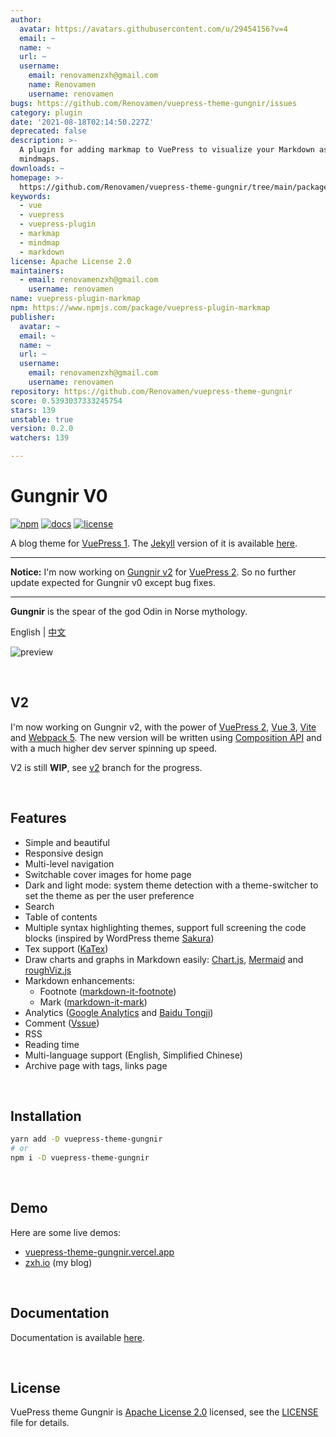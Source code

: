 ```yaml
---
author:
  avatar: https://avatars.githubusercontent.com/u/29454156?v=4
  email: ~
  name: ~
  url: ~
  username:
    email: renovamenzxh@gmail.com
    name: Renovamen
    username: renovamen
bugs: https://github.com/Renovamen/vuepress-theme-gungnir/issues
category: plugin
date: '2021-08-18T02:14:50.227Z'
deprecated: false
description: >-
  A plugin for adding markmap to VuePress to visualize your Markdown as
  mindmaps.
downloads: ~
homepage: >-
  https://github.com/Renovamen/vuepress-theme-gungnir/tree/main/packages/plugins/markmap
keywords:
  - vue
  - vuepress
  - vuepress-plugin
  - markmap
  - mindmap
  - markdown
license: Apache License 2.0
maintainers:
  - email: renovamenzxh@gmail.com
    username: renovamen
name: vuepress-plugin-markmap
npm: https://www.npmjs.com/package/vuepress-plugin-markmap
publisher:
  avatar: ~
  email: ~
  name: ~
  url: ~
  username:
    email: renovamenzxh@gmail.com
    username: renovamen
repository: https://github.com/Renovamen/vuepress-theme-gungnir
score: 0.5393037333245754
stars: 139
unstable: true
version: 0.2.0
watchers: 139

---
```


# Gungnir V0

[![npm](https://img.shields.io/npm/v/vuepress-theme-gungnir.svg?style=flat-square&logo=npm)](https://www.npmjs.com/package/vuepress-theme-gungnir) [![docs](https://img.shields.io/badge/Docs-Gungnir-26A2FF?style=flat-square)](https://vuepress-theme-gungnir.vercel.app/docs/) [![license](https://img.shields.io/badge/License-Apache--2.0-green?style=flat-square)](LICENSE)

A blog theme for [VuePress 1](https://vuepress.vuejs.org/). The [Jekyll](https://jekyllrb.com/) version of it is available [here](https://github.com/Renovamen/jekyll-theme-gungnir).

---

**Notice:** I'm now working on [Gungnir v2](https://github.com/Renovamen/vuepress-theme-gungnir/tree/v2) for [VuePress 2](https://v2.vuepress.vuejs.org/). So no further update expected for Gungnir v0 except bug fixes.

---

**Gungnir** is the spear of the god Odin in Norse mythology.

English | [中文](README-CN.md)

![preview](docs/.vuepress/public/img/docs/gungnir.jpg)


&nbsp;

## V2

I'm now working on Gungnir v2, with the power of [VuePress 2](https://v2.vuepress.vuejs.org/), [Vue 3](https://v3.vuejs.org/), [Vite](https://vitejs.dev/) and [Webpack 5](https://webpack.js.org/). The new version will be written using [Composition API](https://v3.vuejs.org/guide/composition-api-introduction.html) and with a much higher dev server spinning up speed.

V2 is still **WIP**, see [v2](https://github.com/Renovamen/vuepress-theme-gungnir/tree/v2) branch for the progress.


&nbsp;

## Features

- Simple and beautiful
- Responsive design
- Multi-level navigation
- Switchable cover images for home page
- Dark and light mode: system theme detection with a theme-switcher to set the theme as per the user preference
- Search
- Table of contents
- Multiple syntax highlighting themes, support full screening the code blocks (inspired by WordPress theme [Sakura](https://github.com/mashirozx/Sakura))
- Tex support ([KaTex](https://github.com/KaTeX/KaTeX))
- Draw charts and graphs in Markdown easily: [Chart.js](https://www.chartjs.org), [Mermaid](https://mermaid-js.github.io) and [roughViz.js](https://github.com/jwilber/roughViz)
- Markdown enhancements:
  - Footnote ([markdown-it-footnote](https://github.com/markdown-it/markdown-it-footnote))
  - Mark ([markdown-it-mark](https://github.com/markdown-it/markdown-it-mark))
- Analytics ([Google Analytics](https://analytics.google.com/) and [Baidu Tongji](https://tongji.baidu.com/))
- Comment ([Vssue](https://github.com/meteorlxy/vssue))
- RSS
- Reading time
- Multi-language support (English, Simplified Chinese)
- Archive page with tags, links page


&nbsp;

## Installation

```bash
yarn add -D vuepress-theme-gungnir
# or
npm i -D vuepress-theme-gungnir
```


&nbsp;

## Demo

Here are some live demos:

- [vuepress-theme-gungnir.vercel.app](https://vuepress-theme-gungnir.vercel.app/)
- [zxh.io](https://zxh.io) (my blog)


&nbsp;

## Documentation

Documentation is available [here](https://vuepress-theme-gungnir.vercel.app/docs/).


&nbsp;

## License

VuePress theme Gungnir is [Apache License 2.0](https://www.apache.org/licenses/LICENSE-2.0) licensed, see the [LICENSE](packages/theme-gungnir/LICENSE) file for details.
